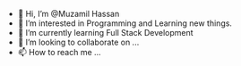 - 👋 Hi, I’m @Muzamil Hassan
- 👀 I’m interested in Programming and Learning new things.
- 🌱 I’m currently learning Full Stack Development
- 💞️ I’m looking to collaborate on ...
- 📫 How to reach me ...

<!---
MuzamilHassan1/MuzamilHassan1 is a ✨ special ✨ repository because its `README.md` (this file) appears on your GitHub profile.
You can click the Preview link to take a look at your changes.
--->
